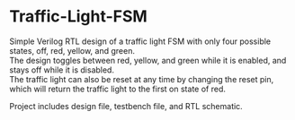 # Traffic-Light-FSM
Simple Verilog RTL design of a traffic light FSM with only four possible states, off, red, yellow, and green.  
The design toggles between red, yellow, and green while it is enabled, and stays off while it is disabled.  
The traffic light can also be reset at any time by changing the reset pin, which will return the traffic light to the first on state of red.  

Project includes design file, testbench file, and RTL schematic.  
